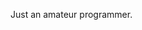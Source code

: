 Just an amateur programmer.

<!---
kanipoko/kanipoko is a ✨ special ✨ repository because its `README.md` (this file) appears on your GitHub profile.
You can click the Preview link to take a look at your changes.
--->

